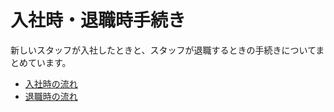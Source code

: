 # 入社時・退職時手続き

新しいスタッフが入社したときと、スタッフが退職するときの手続きについてまとめています。


- [入社時の流れ](入社時の流れ.md)
- [退職時の流れ](退職時の流れ.md)
